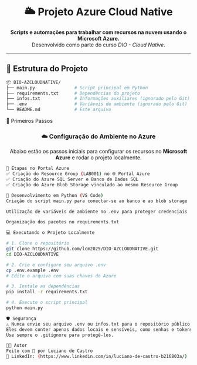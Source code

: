 <h1 align="center">🌥️ Projeto Azure Cloud Native</h1>

<p align="center">
  <strong>Scripts e automações para trabalhar com recursos na nuvem usando o Microsoft Azure.</strong><br>
  Desenvolvido como parte do curso <em>DIO - Cloud Native</em>.
</p>

---

## 📁 Estrutura do Projeto
```bash
📦 DIO-AZCLOUDNATIVE/
├── main.py               # Script principal em Python
├── requirements.txt      # Dependências do projeto
├── infos.txt             # Informações auxiliares (ignorado pelo Git)
├── .env                  # Variáveis de ambiente (ignorado pelo Git)
└── README.md             # Este arquivo
```
🚀 Primeiros Passos
<h3 align="center">☁️ Configuração do Ambiente no Azure</h3>
<p align="center">
Abaixo estão os passos iniciais para configurar os recursos no <strong>Microsoft Azure</strong> e rodar o projeto localmente.
</p>

```bash
🔧 Etapas no Portal Azure
✅ Criação do Resource Group (LAB001) no 🌐 Portal Azure
✅ Criação do Azure SQL Server e Banco de Dados SQL
✅ Criação do Azure Blob Storage vinculado ao mesmo Resource Group

🐍 Desenvolvimento em Python (VS Code)
Criação do script main.py para conectar-se ao banco e ao blob storage

Utilização de variáveis de ambiente no .env para proteger credenciais

Organização dos pacotes no requirements.txt

💻 Executando o Projeto Localmente

# 1. Clone o repositório
git clone https://github.com/lcm2025/DIO-AZCLOUDNATIVE.git
cd DIO-AZCLOUDNATIVE

# 2. Crie e configure seu arquivo .env
cp .env.example .env
# Edite o arquivo com suas chaves do Azure

# 3. Instale as dependências
pip install -r requirements.txt

# 4. Execute o script principal
python main.py

🛡️ Segurança
⚠️ Nunca envie seu arquivo .env ou infos.txt para o repositório público.
Eles devem conter apenas dados locais e sensíveis, como senhas e tokens.
Use sempre o .gitignore para protegê-los.

👨‍💻 Autor
Feito com 💙 por Luciano de Castro
🔗 LinkedIn: (https://www.linkedin.com/in/luciano-de-castro-b216803a/)

